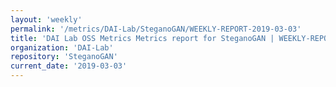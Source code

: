 ```yaml
---
layout: 'weekly'
permalink: '/metrics/DAI-Lab/SteganoGAN/WEEKLY-REPORT-2019-03-03'
title: 'DAI Lab OSS Metrics Metrics report for SteganoGAN | WEEKLY-REPORT-2019-03-03'
organization: 'DAI-Lab'
repository: 'SteganoGAN'
current_date: '2019-03-03'
---
```

